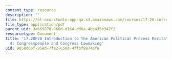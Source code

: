 ```yaml
---
content_type: resource
description: ''
file: https://ol-ocw-studio-app-qa.s3.amazonaws.com/courses/17-20-introduction-to-the-american-political-process-fall-2020/9058d66f95ed7fa2658d4ffbf9974afa_MIT17_20F20_rec4.pdf
file_type: application/pdf
parent_uid: 3a669878-068d-d164-dd6a-4be435e347f2
resourcetype: Document
title: '17.20F20 Introduction to the American Political Process Recitation Slides
  4: Congresspeople and Congress Lawmaking'
uid: 9058d66f-95ed-7fa2-658d-4ffbf9974afa
---
```

